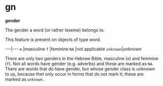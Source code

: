 # gn

**gender**


The gender a word (or rather lexeme) belongs to.

This feature is present on objects of type *word*.

---|---
`m`      |masculine
`f`      |feminine
`NA`     |not applicable
`unknown`|unknown

There are only two genders in the Hebrew Bible, masculine (`m`) and feminine (`f`).
Not all words have gender (e.g. adverbs) and these are marked as `NA`.
There are words that do have gender, but whose gender class is unknown to us,
because thet only occur in forms that do not mark it;
these are marked as `unknown`.
